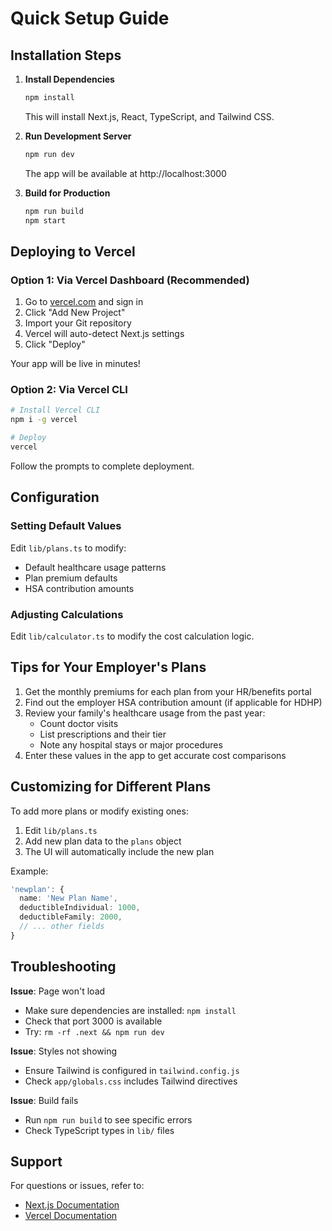 # Quick Setup Guide

## Installation Steps

1. **Install Dependencies**
   ```bash
   npm install
   ```
   This will install Next.js, React, TypeScript, and Tailwind CSS.

2. **Run Development Server**
   ```bash
   npm run dev
   ```
   The app will be available at http://localhost:3000

3. **Build for Production**
   ```bash
   npm run build
   npm start
   ```

## Deploying to Vercel

### Option 1: Via Vercel Dashboard (Recommended)

1. Go to [vercel.com](https://vercel.com) and sign in
2. Click "Add New Project"
3. Import your Git repository
4. Vercel will auto-detect Next.js settings
5. Click "Deploy"

Your app will be live in minutes!

### Option 2: Via Vercel CLI

```bash
# Install Vercel CLI
npm i -g vercel

# Deploy
vercel
```

Follow the prompts to complete deployment.

## Configuration

### Setting Default Values

Edit `lib/plans.ts` to modify:
- Default healthcare usage patterns
- Plan premium defaults
- HSA contribution amounts

### Adjusting Calculations

Edit `lib/calculator.ts` to modify the cost calculation logic.

## Tips for Your Employer's Plans

1. Get the monthly premiums for each plan from your HR/benefits portal
2. Find out the employer HSA contribution amount (if applicable for HDHP)
3. Review your family's healthcare usage from the past year:
   - Count doctor visits
   - List prescriptions and their tier
   - Note any hospital stays or major procedures
4. Enter these values in the app to get accurate cost comparisons

## Customizing for Different Plans

To add more plans or modify existing ones:

1. Edit `lib/plans.ts`
2. Add new plan data to the `plans` object
3. The UI will automatically include the new plan

Example:
```typescript
'newplan': {
  name: 'New Plan Name',
  deductibleIndividual: 1000,
  deductibleFamily: 2000,
  // ... other fields
}
```

## Troubleshooting

**Issue**: Page won't load
- Make sure dependencies are installed: `npm install`
- Check that port 3000 is available
- Try: `rm -rf .next && npm run dev`

**Issue**: Styles not showing
- Ensure Tailwind is configured in `tailwind.config.js`
- Check `app/globals.css` includes Tailwind directives

**Issue**: Build fails
- Run `npm run build` to see specific errors
- Check TypeScript types in `lib/` files

## Support

For questions or issues, refer to:
- [Next.js Documentation](https://nextjs.org/docs)
- [Vercel Documentation](https://vercel.com/docs)
